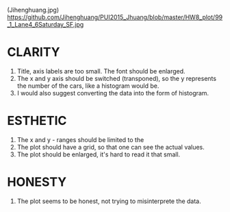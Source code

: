 (Jihenghuang.jpg)
https://github.com/Jihenghuang/PUI2015_Jhuang/blob/master/HW8_plot/99_1_Lane4_6Saturday_SF.jpg

# CLARITY
1. Title, axis labels are too small. The font should be enlarged.
2. The x and y axis should be switched (transponed), so the y represents the number of the cars, like a histogram would be.
3. I would also suggest converting the data into the form of histogram.

# ESTHETIC
1. The x and y - ranges should be limited to the 
2. The plot should have a grid, so that one can see the actual values.
3. The plot should be enlarged, it's hard to read it that small.

# HONESTY
1. The plot seems to be honest, not trying to misinterprete the data.